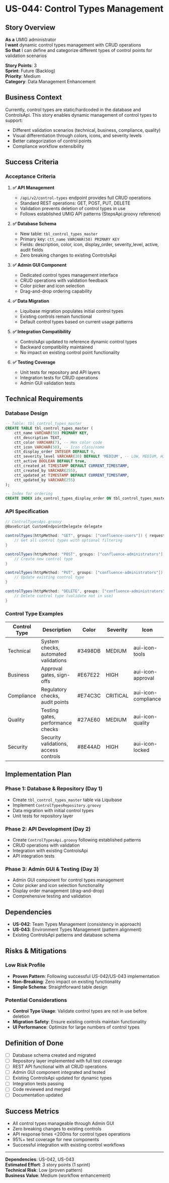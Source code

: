 # US-044: Control Types Management

## Story Overview

**As a** UMIG administrator  
**I want** dynamic control types management with CRUD operations  
**So that** I can define and categorize different types of control points for validation scenarios

**Story Points**: 3  
**Sprint**: Future (Backlog)  
**Priority**: Medium  
**Category**: Data Management Enhancement  

## Business Context

Currently, control types are static/hardcoded in the database and ControlsApi. This story enables dynamic management of control types to support:

- Different validation scenarios (technical, business, compliance, quality)
- Visual differentiation through colors, icons, and severity levels
- Better categorization of control points
- Compliance workflow extensibility

## Success Criteria

### Acceptance Criteria

1. **✅ API Management**
   - `/api/v2/control-types` endpoint provides full CRUD operations
   - Standard REST operations: GET, POST, PUT, DELETE
   - Validation prevents deletion of control types in use
   - Follows established UMIG API patterns (StepsApi.groovy reference)

2. **✅ Database Schema**
   - New table: `tbl_control_types_master`
   - Primary key: `ctt_name VARCHAR(50) PRIMARY KEY`
   - Fields: description, color, icon, display_order, severity_level, active, audit fields
   - Zero breaking changes to existing ControlsApi

3. **✅ Admin GUI Component**
   - Dedicated control types management interface
   - CRUD operations with validation feedback
   - Color picker and icon selection
   - Drag-and-drop ordering capability

4. **✅ Data Migration**
   - Liquibase migration populates initial control types
   - Existing controls remain functional
   - Default control types based on current usage patterns

5. **✅ Integration Compatibility**
   - ControlsApi updated to reference dynamic control types
   - Backward compatibility maintained
   - No impact on existing control point functionality

6. **✅ Testing Coverage**
   - Unit tests for repository and API layers
   - Integration tests for CRUD operations
   - Admin GUI validation tests

## Technical Requirements

### Database Design

```sql
-- Table: tbl_control_types_master
CREATE TABLE tbl_control_types_master (
    ctt_name VARCHAR(50) PRIMARY KEY,
    ctt_description TEXT,
    ctt_color VARCHAR(7), -- Hex color code
    ctt_icon VARCHAR(50), -- Icon class/name
    ctt_display_order INTEGER DEFAULT 0,
    ctt_severity_level VARCHAR(20) DEFAULT 'MEDIUM', -- LOW, MEDIUM, HIGH, CRITICAL
    ctt_active BOOLEAN DEFAULT true,
    ctt_created_at TIMESTAMP DEFAULT CURRENT_TIMESTAMP,
    ctt_created_by VARCHAR(255),
    ctt_updated_at TIMESTAMP DEFAULT CURRENT_TIMESTAMP,
    ctt_updated_by VARCHAR(255)
);

-- Index for ordering
CREATE INDEX idx_control_types_display_order ON tbl_control_types_master(ctt_display_order);
```

### API Specification

```groovy
// ControlTypesApi.groovy
@BaseScript CustomEndpointDelegate delegate

controlTypes(httpMethod: "GET", groups: ["confluence-users"]) { request, binding ->
    // Get all control types with optional filtering
}

controlTypes(httpMethod: "POST", groups: ["confluence-administrators"]) { request, binding ->
    // Create new control type
}

controlTypes(httpMethod: "PUT", groups: ["confluence-administrators"]) { request, binding ->
    // Update existing control type
}

controlTypes(httpMethod: "DELETE", groups: ["confluence-administrators"]) { request, binding ->
    // Delete control type (validate not in use)
}
```

### Control Type Examples

| Control Type | Description | Color | Severity | Icon |
|--------------|-------------|--------|----------|------|
| Technical | System checks, automated validations | #3498DB | MEDIUM | aui-icon-tools |
| Business | Approval gates, sign-offs | #E67E22 | HIGH | aui-icon-approval |
| Compliance | Regulatory checks, audit points | #E74C3C | CRITICAL | aui-icon-compliance |
| Quality | Testing gates, performance checks | #27AE60 | MEDIUM | aui-icon-quality |
| Security | Security validations, access controls | #8E44AD | HIGH | aui-icon-locked |

## Implementation Plan

### Phase 1: Database & Repository (Day 1)
- Create `tbl_control_types_master` table via Liquibase
- Implement `ControlTypesRepository.groovy`
- Data migration with initial control types
- Unit tests for repository layer

### Phase 2: API Development (Day 2)
- Create `ControlTypesApi.groovy` following established patterns
- CRUD operations with validation
- Integration with existing ControlsApi
- API integration tests

### Phase 3: Admin GUI & Testing (Day 3)
- Admin GUI component for control types management
- Color picker and icon selection functionality
- Display order management (drag-and-drop)
- Comprehensive testing and validation

## Dependencies

- **US-042**: Team Types Management (consistency in approach)
- **US-043**: Environment Types Management (pattern alignment)
- Existing ControlsApi patterns and database schema

## Risks & Mitigations

### Low Risk Profile
- **Proven Pattern**: Following successful US-042/US-043 implementation
- **Non-Breaking**: Zero impact on existing functionality
- **Simple Schema**: Straightforward table design

### Potential Considerations
- **Control Type Usage**: Validate control types are not in use before deletion
- **Migration Safety**: Ensure existing controls maintain functionality
- **UI Performance**: Optimize for large numbers of control types

## Definition of Done

- [ ] Database schema created and migrated
- [ ] Repository layer implemented with full test coverage
- [ ] REST API functional with all CRUD operations
- [ ] Admin GUI component integrated and tested
- [ ] Existing ControlsApi updated for dynamic types
- [ ] Integration tests passing
- [ ] Code reviewed and merged
- [ ] Documentation updated

## Success Metrics

- All control types manageable through Admin GUI
- Zero breaking changes to existing controls
- API response times <200ms for control types operations
- 95%+ test coverage for new components
- Successful integration with existing control workflows

---

**Dependencies**: US-042, US-043  
**Estimated Effort**: 3 story points (1 sprint)  
**Technical Risk**: Low (proven pattern)  
**Business Value**: Medium (workflow enhancement)